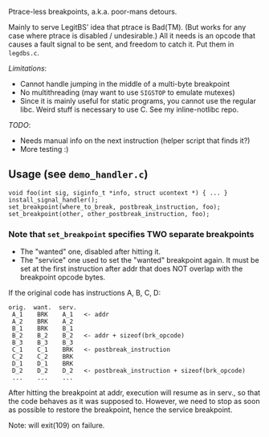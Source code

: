 Ptrace-less breakpoints, a.k.a. poor-mans detours.

Mainly to serve LegitBS' idea that ptrace is Bad(TM).
(But works for any case where ptrace is disabled / undesirable.)
All it needs is an opcode that causes a fault signal to be sent,
and freedom to catch it. Put them in `legdbs.c`.



*Limitations*:

- Cannot handle jumping in the middle of a multi-byte breakpoint
- No multithreading (may want to use `SIGSTOP` to emulate mutexes)
- Since it is mainly useful for static programs, you cannot use the regular libc. Weird stuff is necessary to use C. See my inline-notlibc repo. 


*TODO*:

- Needs manual info on the next instruction (helper script that finds it?)
- More testing :)



Usage (see `demo_handler.c`)
----------------------------

    void foo(int sig, siginfo_t *info, struct ucontext *) { ... }
    install_signal_handler();
    set_breakpoint(where_to_break, postbreak_instruction, foo);
    set_breakpoint(other, other_postbreak_instruction, foo);


### Note that `set_breakpoint` specifies TWO separate breakpoints

 - The "wanted" one, disabled after hitting it.
 - The "service" one used to set the "wanted" breakpoint again.
   It must be set at the first instruction after addr that does NOT
   overlap with the breakpoint opcode bytes.

If the original code has instructions A, B, C, D:

    orig.  want.  serv.
     A_1    BRK    A_1   <- addr
     A_2    BRK    A_2
     B_1    BRK    B_1
     B_2    B_2    B_2   <- addr + sizeof(brk_opcode)
     B_3    B_3    B_3
     C_1    C_1    BRK   <- postbreak_instruction
     C_2    C_2    BRK
     D_1    D_1    BRK
     D_2    D_2    D_2   <- postbreak_instruction + sizeof(brk_opcode)
     ...    ...    ...

After hitting the breakpoint at addr, execution will resume as in serv.,
so that the code behaves as it was supposed to.
However, we need to stop as soon as possible to restore the breakpoint,
hence the service breakpoint.


Note: will exit(109) on failure.
